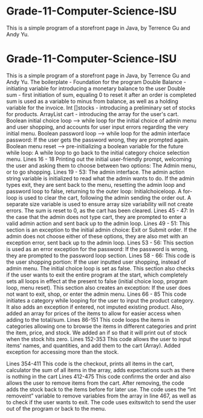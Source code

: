 # Grade-11-Computer-Science-ISU
This is a simple program of a storefront page in Java, by Terrence Gu and Andy Yu.


# Grade-11-Computer-Science-ISU
This is a simple program of a storefront page in Java, by Terrence Gu and Andy Yu.
The boilerplate - Foundation for the program
Double Balance - initiating variable for introducing a monetary balance to the user
Double sum - first initiation of sum, equaling 0 to reset it after an order is completed
sum is used as a variable to minus from balance, as well as a holding variable for the invoice.
Int []stocks - introducing a preliminary set of stocks for products.
ArrayList<String> cart - introducing the array for the user's cart.
Boolean initial choice loop --> while loop for the initial choice of admin menu and user shopping, and accounts for user input errors regarding the very initial menu.
Boolean password loop --> while loop for the admin interface password: If the user gets the password wrong, they are prompted again.
Boolean menu reset --> pre-initializing a boolean variable for the future while loop: A while loop to go back to the initial category choice selection menu.
Lines 16 - 18
Printing out the initial user-friendly prompt, welcoming the user and asking them to choose between two options: The Admin menu, or to go shopping.
Lines 19 - 53: The admin interface.
The admin action string variable is initialized to read what the admin wants to do. If the admin types exit, they are sent back to the menu, resetting the admin loop and password loop to false, returning to the outer loop: Initialchoiceloop.
A for-loop is used to clear the cart, following the admin sending the order out. A separate size variable is used to ensure array size variability will not create errors.
The sum is reset to 0, as the cart has been cleared.
Lines 45 - 47: In the case that the admin does not type cart, they are prompted to enter a valid admin action and sent back up to the admin loop. 
Lines 49 - 51: This section is an exception to the initial admin choice: Exit or Submit order. If the admin does not choose either of these options, they are also met with an exception error, sent back up to the admin loop.
Lines 53 - 56: This section is used as an error exception for the password: If the password is wrong, they are prompted to the password loop section.
Lines 58 - 66: This code is the user shopping portion: If the user inputted user shopping, instead of admin menu. The initial choice loop is set as false. This section also checks if the user wants to exit the entire program at the start, which completely sets all loops in effect at the present to false (initial choice loop, program loop, menu reset).
This section also creates an exception: If the user does not want to exit, shop, or enter the admin menu. 
Lines 66 - 85 This code initiates a category while looping for the user to input the product category. It also adds an exception if entered, not imputed existing product. Also, added an array for prices of the items to allow for easier access when adding to the total/sum.
Lines 86-151 This code loops the items in categories allowing one to browse the items in different categories and print the item, price, and stock. We added an if so that it will print out of stock when the stock hits zero.
Lines 152-353 This code allows the user to input items' names, and quantities, and add them to the cart (Array). Added exception for accessing more than the stock.

Lines 354-411 This code is the checkout, prints all items in the cart, calculator the sum of all items in the array, adds expectations such as there is nothing in the cart
Lines 412-475 This code confirms the order and also allows the user to remove items from the cart. After removing, the code adds the stock back to the items before for later use.
The code uses the “int removeint” variable to remove variables from the array in line 467, as well as to check if the user wants to exit.
The code uses exitswitch to send the user out of the program or back to the menu.







